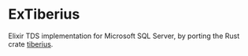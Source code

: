 # ExTiberius

Elixir TDS implementation for Microsoft SQL Server, by porting the Rust crate [tiberius](https://docs.rs/tiberius/0.3.2/tiberius/).
